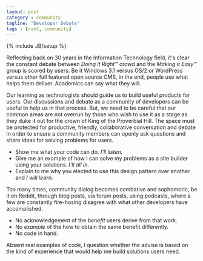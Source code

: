 ```yaml
---
layout: post
category : community
tagline: "Developer Debate"
tags : [rant, community]
---
```

{% include JB/setup %}

Reflecting back on 30 years in the Information Technology field, it's clear the constant debate between *Doing it Right*™ crowd and the *Making it Easy*™ group is scored by users. Be it Windows 3.1 versus OS/2 or WordPress versus other full featured open source CMS, in the end, people use what helps them deliver.  Academics can say what they will.

Our learning as technologists should guide us to build useful products for users. Our discussions and debate as a community of developers can be useful to help us in that process. But, we need to be careful that our common areas are not overrun by those who wish to use it as a stage as they duke it out for the crown of King of the Proverbial Hill. The space must be protected for productive, friendly, collaborative conversation and debate in order to ensure a community members can openly ask questions and share ideas for solving problems for users.

* Show me what your code can do. *I'll listen.*
* Give me an example of how I can solve my problems as a site builder using your solutions. *I'll all in.*
* Explain to me why you elected to use this design pattern over another and *I will learn.*

Too many times, community dialog becomes combative and sophomoric, be it on Reddit, through blog posts, via forum posts, using podcasts, where a few are constantly fire-hosing disagree with what other developers have accomplished.

* No acknowledgement of the *benefit* users derive from that work.
* No *example* of the how to obtain the same benefit differently.
* No code in hand.

Absent real examples of code, I question whether the advise is based on the kind of experience that would help me build solutions users need.
